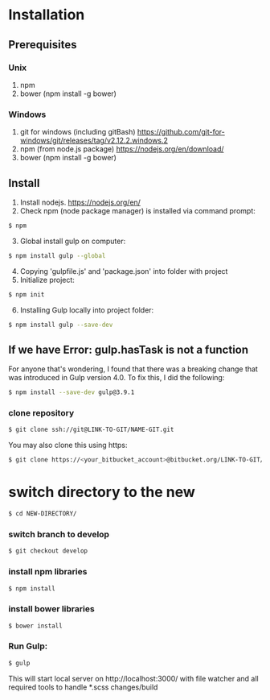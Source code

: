 Installation
============

Prerequisites
-------------

### Unix
1. npm
2. bower (npm install -g bower)

### Windows
1. git for windows (including gitBash) https://github.com/git-for-windows/git/releases/tag/v2.12.2.windows.2
2. npm (from node.js package) https://nodejs.org/en/download/
3. bower (npm install -g bower)

Install
-------
1. Install nodejs. https://nodejs.org/en/
2. Check npm (node package manager) is installed via command prompt:
```bash
$ npm
```
3. Global install gulp on computer:
```bash
$ npm install gulp --global
```
4. Copying 'gulpfile.js' and 'package.json' into folder with project
5. Initialize project:
```bash
$ npm init
```
6. Installing Gulp locally into project folder:
```bash
$ npm install gulp --save-dev
```
## If we have Error: gulp.hasTask is not a function

For anyone that's wondering, I found that there was a breaking change that was introduced in Gulp version 4.0. To fix this, I did the following:

```bash
$ npm install --save-dev gulp@3.9.1
```
### clone repository

```bash
$ git clone ssh://git@LINK-TO-GIT/NAME-GIT.git
```

You may also clone this using https:

```bash
$ git clone https://<your_bitbucket_account>@bitbucket.org/LINK-TO-GIT/NAME-GIT.git
```

# switch directory to the new
```bash
$ cd NEW-DIRECTORY/
```

### switch branch to develop
```bash
$ git checkout develop
```

### install npm libraries

```bash
$ npm install
```

### install bower libraries

```bash
$ bower install
```

### Run Gulp:

```bash
$ gulp
```

This will start local server on http://localhost:3000/ with file watcher and all required tools to handle *.scss changes/build
